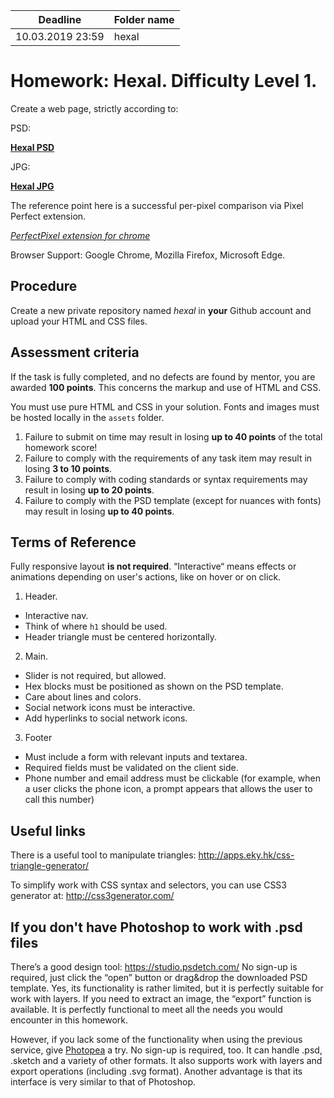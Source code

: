 | Deadline         | Folder name |
| ---------------- | ----------- |
| 10.03.2019 23:59 | hexal       |

# Homework: Hexal. Difficulty Level 1.

Create a web page, strictly according to:

PSD:

**[Hexal PSD](https://www.dropbox.com/s/vvd768cjmxku6yh/hexal.psd?dl=0)**

JPG:

**[Hexal JPG](https://www.dropbox.com/s/j9t88vx864lis35/hexal.jpg?dl=0)**

The reference point here is a successful per-pixel comparison via Pixel Perfect extension.

_[PerfectPixel extension for chrome](https://chrome.google.com/webstore/detail/perfectpixel-by-welldonec/dkaagdgjmgdmbnecmcefdhjekcoceebi?hl=en)_

Browser Support: Google Chrome, Mozilla Firefox, Microsoft Edge.

## Procedure

Create a new private repository named _hexal_ in **your** Github account and upload your HTML and CSS files.

## Assessment criteria

If the task is fully completed, and no defects are found by mentor, you are awarded **100 points**. This concerns the markup and use of HTML and CSS.

You must use pure HTML and CSS in your solution. Fonts and images must be hosted locally in the `assets` folder.

1. Failure to submit on time may result in losing **up to 40 points** of the total homework score!
2. Failure to comply with the requirements of any task item may result in losing **3 to 10 points**.
3. Failure to comply with coding standards or syntax requirements may result in losing **up to 20 points**.
4. Failure to comply with the PSD template (except for nuances with fonts) may result in losing **up to 40 points**.

## Terms of Reference

Fully responsive layout **is not required**.
“Interactive“ means effects or animations depending on user's actions, like on hover or on click.

1. Header.

- Interactive nav.
- Think of where `h1` should be used.
- Header triangle must be centered horizontally.

2. Main.

- Slider is not required, but allowed.
- Hex blocks must be positioned as shown on the PSD template.
- Care about lines and colors.
- Social network icons must be interactive.
- Add hyperlinks to social network icons.

3. Footer

- Must include a form with relevant inputs and textarea.
- Required fields must be validated on the client side.
- Phone number and email address must be clickable (for example, when a user clicks the phone icon, a prompt appears that allows the user to call this number)

## Useful links

There is a useful tool to manipulate triangles:
http://apps.eky.hk/css-triangle-generator/

To simplify work with CSS syntax and selectors, you can use CSS3 generator at:
http://css3generator.com/

## If you don't have Photoshop to work with .psd files

There’s a good design tool: https://studio.psdetch.com/
No sign-up is required, just click the “open” button or drag&drop the downloaded PSD template. Yes, its functionality is rather limited, but it is perfectly suitable for work with layers.
If you need to extract an image, the “export” function is available.
It is perfectly functional to meet all the needs you would encounter in this homework.

However, if you lack some of the functionality when using the previous service, give [Photopea](https://www.photopea.com/) a try.
No sign-up is required, too. It can handle .psd, .sketch and a variety of other formats.
It also supports work with layers and export operations (including .svg format).
Another advantage is that its interface is very similar to that of Photoshop.
